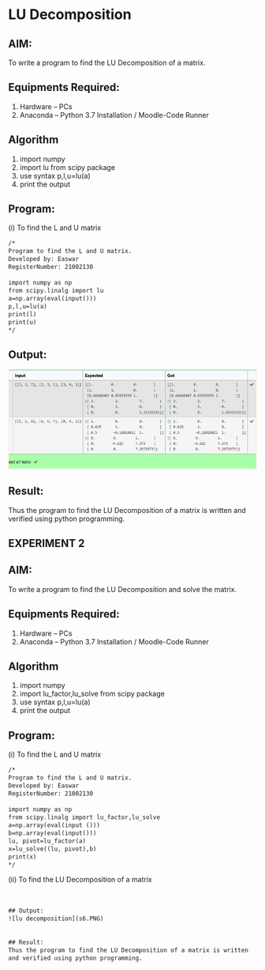 # LU Decomposition 

## AIM:
To write a program to find the LU Decomposition of a matrix.

## Equipments Required:
1. Hardware – PCs
2. Anaconda – Python 3.7 Installation / Moodle-Code Runner

## Algorithm
1. import numpy 
2. import lu from scipy package
3. use syntax p,l,u=lu(a)
4. print the output

## Program:
(i) To find the L and U matrix
```
/*
Program to find the L and U matrix.
Developed by: Easwar
RegisterNumber: 21002130

import numpy as np
from scipy.linalg import lu
a=np.array(eval(input()))
p,l,u=lu(a)
print(l)
print(u)
*/
```


## Output:
![lu decomposition](s5.PNG)


## Result:
Thus the program to find the LU Decomposition of a matrix is written and verified using python programming.

## EXPERIMENT 2
## AIM:
To write a program to find the LU Decomposition and solve the matrix.

## Equipments Required:
1. Hardware – PCs
2. Anaconda – Python 3.7 Installation / Moodle-Code Runner

## Algorithm
1. import numpy 
2. import lu_factor,lu_solve from scipy package
3. use syntax p,l,u=lu(a)
4. print the output

## Program:
(i) To find the L and U matrix
```
/*
Program to find the L and U matrix.
Developed by: Easwar
RegisterNumber: 21002130

import numpy as np
from scipy.linalg import lu_factor,lu_solve
a=np.array(eval(input ()))
b=np.array(eval(input()))
lu, pivot=lu_factor(a)
x=lu_solve((lu, pivot),b)
print(x)
*/
```
(ii) To find the LU Decomposition of a matrix
```


## Output:
![lu decomposition](s6.PNG)


## Result:
Thus the program to find the LU Decomposition of a matrix is written and verified using python programming.
